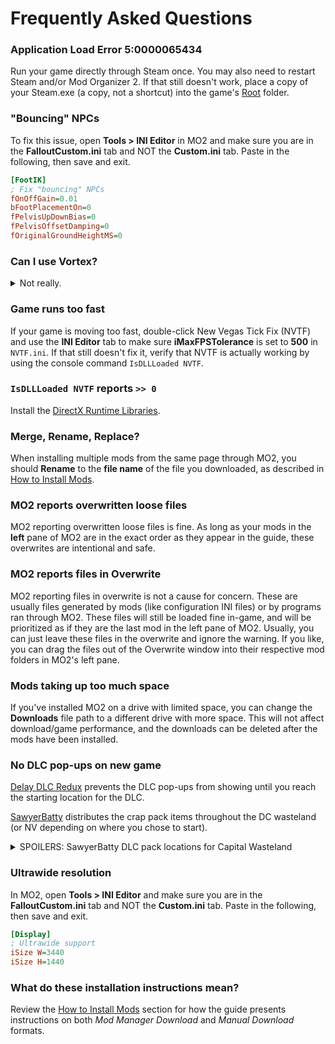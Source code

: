 ﻿# Frequently Asked Questions

### Application Load Error 5:0000065434

Run your game directly through Steam once. You may also need to restart Steam and/or Mod Organizer 2.
If that still doesn't work, place a copy of your Steam.exe (a copy, not a shortcut) into the game's
[Root](setup#important-locations) folder.

### "Bouncing" NPCs

To fix this issue, open **Tools > INI Editor** in MO2 and make sure you are in the **FalloutCustom.ini** 
tab and NOT the **Custom.ini** tab. Paste in the following, then save and exit.

```ini
[FootIK]
; Fix "bouncing" NPCs
fOnOffGain=0.01
bFootPlacementOn=0
fPelvisUpDownBias=0
fPelvisOffsetDamping=0
fOriginalGroundHeightMS=0
```

### Can I use Vortex?

<details>
<summary>Not really.</summary>
<p>The guide is oriented completely towards MO2 and takes advantage of a number of its exclusive features.
We are neither willing nor able to provide support for Vortex, as nobody in the modding community uses it. 
You should use whatever mod manager you like, but asking for Vortex support on the Discord is not permitted
at this time. If using MO2 is a dealbreaker for you, we recommend <a href="https://youtu.be/Zts-tF0nYIk" target="_blank">Gopher's video tutorial</a> instead of this guide.</p>
</details>

### Game runs too fast

If your game is moving too fast, double-click New Vegas Tick Fix (NVTF) and use 
the **INI Editor** tab to make sure **iMaxFPSTolerance** is set to **500** in `NVTF.ini`.
If that still doesn't fix it, verify that NVTF is actually working by using the console 
command `IsDLLLoaded NVTF`.

### `IsDLLLoaded NVTF` reports `>> 0`

Install the [DirectX Runtime Libraries](intro#requirements).

### Merge, Rename, Replace?

When installing multiple mods from the same page through MO2, you should **Rename** to the **file name**
of the file you downloaded, as described in [How to Install Mods](mo2#how-to-install-mods).

### MO2 reports overwritten loose files

MO2 reporting overwritten loose files is fine. As long as your mods in the **left** pane of MO2 are in the
exact order as they appear in the guide, these overwrites are intentional and safe.

### MO2 reports files in Overwrite

MO2 reporting files in overwrite is not a cause for concern. These are usually files generated by mods
(like configuration INI files) or by programs ran through MO2. These files will still be loaded fine in-game,
and will be prioritized as if they are the last mod in the left pane of MO2. Usually, you can just leave these
files in the overwrite and ignore the warning. If you like, you can drag the files out of the Overwrite window
into their respective mod folders in MO2's left pane.

### Mods taking up too much space

If you've installed MO2 on a drive with limited space, you can change the **Downloads** file
path to a different drive with more space. This will not affect download/game performance,
and the downloads can be deleted after the mods have been installed.

### No DLC pop-ups on new game

[Delay DLC Redux](gameplay#delay-dlc-redux-ttw) prevents the DLC pop-ups from showing until you reach the starting location for the DLC.

[SawyerBatty](overhauls#sawyerbatty) distributes the crap pack items throughout the DC wasteland (or NV depending on where you chose to start).

<details>
<summary>SPOILERS: SawyerBatty DLC pack locations for Capital Wasteland</summary>
<p>Caravan Pack - Basement of Red's house in Big Town<br/>
Classic Pack - Trunk of a car South of Megaton<br/>
Mercenary Pack - Talon Outpost South West of Megaton near Grayditch<br/>
Tribal Pack - Back porch of house near Springvale School</p>
</details>

### Ultrawide resolution

In MO2, open **Tools > INI Editor** and make sure you are in the **FalloutCustom.ini** tab and NOT the **Custom.ini** tab.
Paste in the following, then save and exit.

```ini
[Display]
; Ultrawide support
iSize W=3440
iSize H=1440
```

### What do these installation instructions mean?

Review the [How to Install Mods](mo2#how-to-install-mods) section for how the guide presents
instructions on both *Mod Manager Download* and *Manual Download* formats.